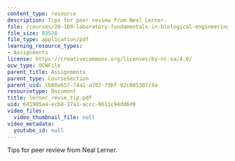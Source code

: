 ```yaml
---
content_type: resource
description: Tips for peer review from Neal Lerner.
file: /courses/20-109-laboratory-fundamentals-in-biological-engineering-fall-2007/641905a4ecb827a1accc8611c94dd6d9_lerner_revie_tip.pdf
file_size: 83528
file_type: application/pdf
learning_resource_types:
- Assignments
license: https://creativecommons.org/licenses/by-nc-sa/4.0/
ocw_type: OCWFile
parent_title: Assignments
parent_type: CourseSection
parent_uid: 1b88a657-74a1-a702-79bf-92c805387c4a
resourcetype: Document
title: lerner_revie_tip.pdf
uid: 641905a4-ecb8-27a1-accc-8611c94dd6d9
video_files:
  video_thumbnail_file: null
video_metadata:
  youtube_id: null
---
```

Tips for peer review from Neal Lerner.